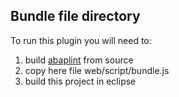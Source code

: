## Bundle file directory

To run this plugin you will need to:

1. build [abaplint](https://github.com/larshp/abaplint) from source
2. copy here file web/script/bundle.js
3. build this project in eclipse
